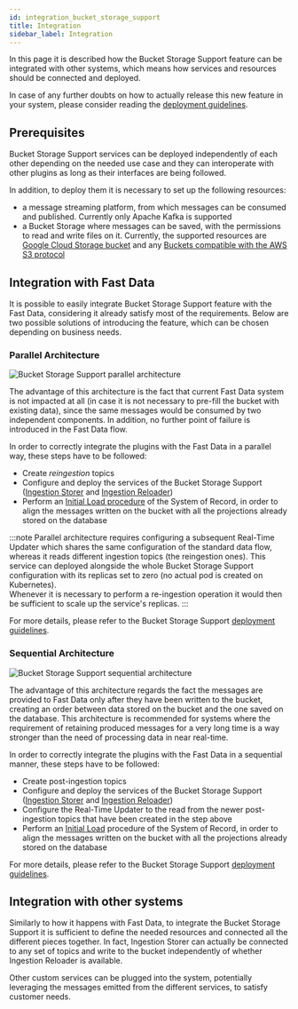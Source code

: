 ```yaml
---
id: integration_bucket_storage_support
title: Integration
sidebar_label: Integration
---
```


In this page it is described how the Bucket Storage Support feature can be integrated with other systems,
which means how services and resources should be connected and deployed.

In case of any further doubts on how to actually release this new feature in your system, please consider reading the [deployment guidelines](/products/fast_data/bucket_storage_support/deployment_guidelines.md).

## Prerequisites

Bucket Storage Support services can be deployed independently of each other depending on the needed use case and they can
interoperate with other plugins as long as their interfaces are being followed.

In addition, to deploy them it is necessary to set up the following resources:

- a message streaming platform, from which messages can be consumed and published. Currently only Apache Kafka is supported
- a Bucket Storage where messages can be saved, with the permissions to read and write files on it.
Currently, the supported resources are [Google Cloud Storage bucket](https://cloud.google.com/storage/docs/buckets)
and any [Buckets compatible with the AWS S3 protocol](https://aws.amazon.com/s3/)

## Integration with Fast Data

It is possible to easily integrate Bucket Storage Support feature with the Fast Data, considering it already satisfy
most of the requirements. Below are two possible solutions of introducing the feature, which can be chosen depending on business needs.

### Parallel Architecture

![Bucket Storage Support parallel architecture](../img/bss_parallel_architecture.svg)

The advantage of this architecture is the fact that current Fast Data system is not impacted at all (in case it is not necessary to pre-fill the bucket with existing data),
since the same messages would be consumed by two independent components. In addition, no further point of failure is introduced in the Fast Data flow.

In order to correctly integrate the plugins with the Fast Data in a parallel way, these steps have to be followed:

* Create _reingestion_ topics
* Configure and deploy the services of the Bucket Storage Support ([Ingestion Storer](/products/fast_data/bucket_storage_support/configuration/ingestion_storer.md) and
  [Ingestion Reloader](/products/fast_data/bucket_storage_support/configuration/ingestion_reloader.md))
* Perform an [Initial Load procedure](/products/fast_data/concepts/data_loading.mdx#initial-load) of the System of Record, in order to align the messages written on the bucket with all the projections already stored
  on the database

:::note
Parallel architecture requires configuring a subsequent Real-Time Updater which shares the same configuration of the standard data flow,
whereas it reads different ingestion topics (the reingestion ones). This service can deployed alongside the whole Bucket Storage Support
configuration with its replicas set to zero (no actual pod is created on Kubernetes).  
Whenever it is necessary to perform a re-ingestion operation it would then be sufficient to scale up the service's replicas.
:::

For more details, please refer to the Bucket Storage Support [deployment guidelines](/products/fast_data/bucket_storage_support/deployment_guidelines.md).

### Sequential Architecture

![Bucket Storage Support sequential architecture](../img/bss_sequential_architecture.svg)

The advantage of this architecture regards the fact the messages are provided to Fast Data only after they have been written to the bucket, creating an order
between data stored on the bucket and the one saved on the database.
This architecture is recommended for systems where the requirement of retaining produced messages for a very long time is a way stronger than the need of processing data in near real-time. 

In order to correctly integrate the plugins with the Fast Data in a sequential manner, these steps have to be followed:

* Create post-ingestion topics
* Configure and deploy the services of the Bucket Storage Support ([Ingestion Storer](/products/fast_data/bucket_storage_support/configuration/ingestion_storer.md) and
  [Ingestion Reloader](/products/fast_data/bucket_storage_support/configuration/ingestion_reloader.md))
* Configure the Real-Time Updater to the read from the newer post-ingestion topics that have been created in the step above
* Perform an [Initial Load](/products/fast_data/concepts/data_loading.mdx#initial-load) procedure of the System of Record, in order to align the messages written on the bucket with all the projections already stored
on the database

For more details, please refer to the Bucket Storage Support [deployment guidelines](/products/fast_data/bucket_storage_support/deployment_guidelines.md).

## Integration with other systems

Similarly to how it happens with Fast Data, to integrate the Bucket Storage Support it is sufficient to define the needed resources
and connected all the different pieces together. In fact, Ingestion Storer can actually be connected to any set of topics and write
to the bucket independently of whether Ingestion Reloader is available.

Other custom services can be plugged into the system, potentially leveraging the messages emitted from the different services,
to satisfy customer needs. 
